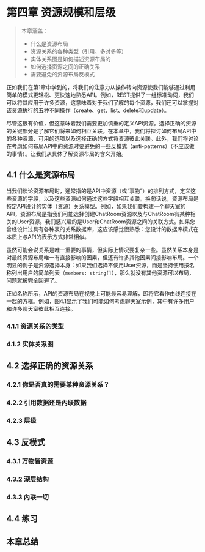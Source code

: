 # 第四章 资源规模和层级

> 本章涵盖：
> - 什么是资源布局
> - 资源关系的各种类型（引用、多对多等）
> - 实体关系图是如何描述资源布局的
> - 如何选择资源之间的正确关系
> - 需要避免的资源布局反模式

正如我们在第1章中学到的，将我们的注意力从操作转向资源使我们能够通过利用简单的模式更轻松、更快速地熟悉API。例如，REST提供了一组标准动词，我们可以将其应用于许多资源，这意味着对于我们了解的每个资源，我们还可以掌握对该资源执行的五种不同操作（create、get、list、delete和update）。

尽管这很有价值，但这意味着我们需要更加慎重的定义API资源。选择正确的资源的关键部分是了解它们将来如何相互关联。在本章中，我们将探讨如何布局API中的各种资源、可用的选项以及选择正确的方式将资源彼此关联。此外，我们将讨论在考虑如何布局API中的资源时要避免的一些反模式（anti-patterns）（不应该做的事情）。让我们从具体了解资源布局的含义开始。

## 4.1 什么是资源布局

当我们谈论资源布局时，通常指的是API中资源（或“事物”）的排列方式，定义这些资源的字段，以及这些资源如何通过这些字段相互关联。换句话说，资源布局是特定API设计的实体（资源）关系模型。例如，如果我们要构建一个聊天室的API，资源布局是指我们可能选择创建ChatRoom资源以及与ChatRoom有某种相关的User资源。我们感兴趣的是User和ChatRoom资源之间的关联方式。如果您曾经设计过具有各种表的关系数据库，这应该感觉很熟悉：您设计的数据库模式在本质上与API的表示方式非常相似。

虽然可能会说关系是唯一重要的事情，但实际上情况要复杂一些。虽然关系本身是对最终资源布局唯一有直接影响的因素，但还有许多其他因素间接影响布局。一个明显的例子是资源选择本身：如果我们选择不使用User资源，而是坚持使用按名称列出用户的简单列表（`members: string[]`），那么就没有其他资源可以布局，问题就被完全回避了。

正如名称所示，API的资源布局在视觉上可能最容易理解，即将它看作由线连接在一起的方框。例如，图4.1显示了我们可能如何考虑聊天室示例，其中有许多用户和许多聊天室彼此相互连接。

### 4.1.1 资源关系的类型

### 4.1.2 实体关系图

## 4.2 选择正确的资源关系

### 4.2.1 你是否真的需要某种资源关系？

### 4.2.2 引用数据还是內联数据

### 4.2.3 层级

## 4.3 反模式

### 4.3.1 万物皆资源

### 4.3.2 深层结构

### 4.3.3 內联一切

## 4.4 练习

## 本章总结
